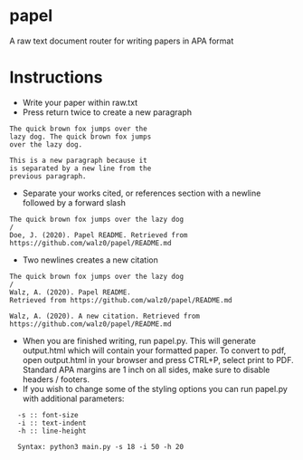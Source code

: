 # papel
A raw text document router for writing papers in APA format

# Instructions
- Write your paper within raw.txt
- Press return twice to create a new paragraph
```
The quick brown fox jumps over the 
lazy dog. The quick brown fox jumps
over the lazy dog.

This is a new paragraph because it
is separated by a new line from the
previous paragraph.
```
- Separate your works cited, or references section with a newline followed by a forward slash
```
The quick brown fox jumps over the lazy dog
/
Doe, J. (2020). Papel README. Retrieved from https://github.com/walz0/papel/README.md
```
- Two newlines creates a new citation
```
The quick brown fox jumps over the lazy dog
/
Walz, A. (2020). Papel README. 
Retrieved from https://github.com/walz0/papel/README.md

Walz, A. (2020). A new citation. Retrieved from https://github.com/walz0/papel/README.md
```
- When you are finished writing, run papel.py. This will generate output.html which will contain your formatted paper. To convert to pdf, open output.html in your browser and press CTRL+P, select print to PDF. Standard APA margins are 1 inch on all sides, make sure to disable headers / footers.
- If you wish to change some of the styling options you can run papel.py with additional parameters:
```
  -s :: font-size
  -i :: text-indent
  -h :: line-height
  
  Syntax: python3 main.py -s 18 -i 50 -h 20
```
